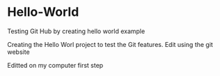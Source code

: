 # Hello-World
Testing Git Hub by creating hello world example

Creating the Hello Worl project to test the Git features. Edit using the git website

Editted on my computer first step 
